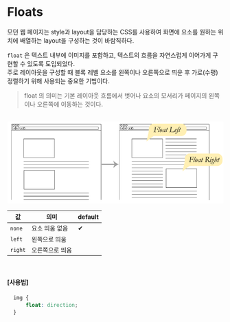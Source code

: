 # Floats

모던 웹 페이지는 style과 layout을 담당하는 CSS를 사용하여 화면에 요소를 원하는 위치에 배열하는 layout을 구성하는 것이 바람직하다.

`float` 은 텍스트 내부에 이미지를 포함하고, 텍스트의 흐름을 자연스럽게 이어가게 구현할 수 있도록 도입되었다. <br> 주로 레이아웃을 구성할 때 블록 레벨 요소를 왼쪽이나 오른쪽으로 띄운 후 가로(수평) 정렬하기 위해 사용되는 중요한 기법이다.

> float 의 의미는 기본 레이아웃 흐름에서 벗어나 요소의 모서리가 페이지의 왼쪽이나 오른쪽에 이동하는 것이다.

<Br>

<img src="../images/css/float.png">

|값|의미|default|
|---|---|---|
|`none`| 요소 띄움 없음 |✔︎|
|`left`| 왼쪽으로 띄움||
|`right`| 오른쪽으로 띄움||

<Br>

#### [사용법]
```css
  img {
      float: direction;
  }
```




